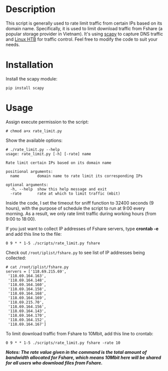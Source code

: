 # Description
This script is generally used to rate limit traffic from certain IPs based on its domain name. Specifically, it is used to limit download traffic from Fshare (a popular storage provider in Vietnam). It's using [scapy](https://pypi.python.org/pypi/scapy) to capture DNS traffic and [Linux HTB](http://lartc.org/manpages/tc-htb.html) for traffic control. Feel free to modify the code to suit your needs.

# Installation
Install the scapy module:
```
pip install scapy
```

# Usage
Assign execute permission to the script:
```
# chmod a+x rate_limit.py
```

Show the available options:
```
# ./rate_limit.py --help
usage: rate_limit.py [-h] [-rate] name

Rate limit certain IPs based on its domain name

positional arguments:
  name        domain name to rate limit its corresponding IPs

optional arguments:
  -h, --help  show this help message and exit
  -rate       rate at which to limit traffic (mbit)
```

Inside the code, I set the timeout for sniff function to 32400 seconds (9 hours), with the purpose of schedule the script to run at 9:00 every morning. As a result, we only rate limit traffic during working hours (from 9:00 to 18:00).

If you just want to collect IP addresses of Fshare servers, type **crontab -e** and add this line to the file:
```
0 9 * * 1-5 ./scripts/rate_limit.py fshare
```

Check out ```/root/iplist/fshare.py``` to see list of IP addresses being collected:
```
# cat /root/iplist/fshare.py
servers = ['118.69.215.69',
 '118.69.164.163',
 '118.69.164.148',
 '118.69.164.160',
 '118.69.164.158',
 '118.69.164.168',
 '118.69.164.169',
 '118.69.215.70',
 '118.69.164.156',
 '118.69.164.143',
 '118.69.164.170',
 '118.69.164.152',
 '118.69.164.167']
```

To limit download traffic from Fshare to 10Mbit, add this line to crontab:
```
0 9 * * 1-5 ./scripts/rate_limit.py fshare -rate 10
```
_**Notes: The rate value given in the command is the total amount of bandwidth allocated for Fshare, which means 10Mbit here will be shared for all users who download files from Fshare.**_
